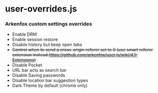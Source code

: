 # user-overrides.js
### Arkenfox custom settings overrides
- Enable DRM
- Enable session restore
- Disable history but keep open tabs
- ~~Control when to send a cross-origin referer set to 0 (use smart referer extension instead https://github.com/arkenfox/user.js/wiki/4.1-Extensions)~~
- Disable Pocket
- URL bar acts as search bar
- Disable Saving passwords
- Disable location bar suggestion types
- Dark Theme by default (chrome only)
